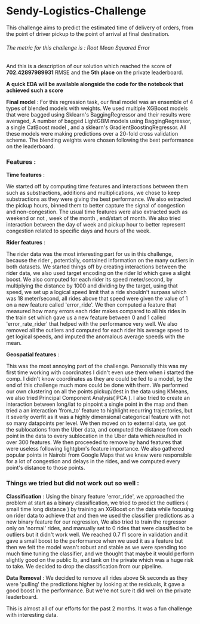# Sendy-Logistics-Challenge

This challenge aims to predict the estimated time of delivery of orders, from the point of driver pickup to the point of arrival at final destination.

###### The metric for this challenge is : Root Mean Squared Error

And this is a description of our solution which reached the score of **702.42897989931** RMSE and the **5th place** on the private leaderboard.

**A quick EDA will be available alongside the code for the notebook that achieved such a score**

**Final model** :
For this regression task, our final model was an ensemble of 4 types of blended models with weights. 
We used multiple XGBoost models that were bagged using Sklearn's BaggingRegressor and their results were averaged, A number of bagged LightGBM models using BaggingRegressor, a single CatBoost model , and a sklearn's GradientBoostingRegressor. All these models were making predictions over a 20-fold cross validation scheme. The blending weights were chosen following the best performance on the leaderboard.

### Features : 

**Time features** :

We started off by computing time features and interactions between them such as substractions, additions and multiplications, we chose to keep substractions as they were giving the best performance. We also extracted the pickup hours, binned them to better capture the signal of congestion and non-congestion. The usual time features were also extracted such as weekend or not , week of the month , end/start of month. We also tried interaction between the day of week and pickup hour to better represent congestion related to specific days and hours of the week.

**Rider features** :

The rider data was the most interesting part for us in this challenge, because the rider , potentially, contained information on the many outliers in both datasets. 
We started things off by creating interactions between the rider data, we also used target encoding on the rider Id which gave a slight boost. We also computed for each rider its speed meter/second, by multiplying the distance by 1000 and dividing by the target, using that speed, we set up a logical speed limit that a ride shouldn't surpass which was 18 meter/second, all rides above that speed were given the value of 1 on a new feature called 'error_ride'. We then computed a feature that measured how many errors each rider makes compared to all his rides in the train set which gave us a new feature between 0 and 1 called 'error_rate_rider' that helped with the performance very well. We also removed all the outliers and computed for each rider his average speed to get logical speeds, and imputed the anomalous average speeds with the mean.

**Geospatial features** :

This was the most annoying part of the challenge. Personally this was my first time working with coordinates I didn't even use them when i started the comp. I didn't know coordinates as they are could be fed to a model, by the end of this challenge much more could be done with them. We performed our own clustering on all the points pickup/dest in the data using KMeans, we also tried Principal Component Analysis( PCA ). I also tried to create an interaction between long/lat to pinpoint a single point in the map and then tried a an interaction 'from_to' feature to highlight recurring trajectories, but it severly overfit as it was a highly dimensional categorical feature with not so many datapoints per level. We then moved on to external data, we got the sublocations from the Uber data, and computed the distance from each point in the data to every sublocation in the Uber data which resulted in over 300 features. We then proceeded to remove by hand features that were useless following lightgbm's feature importance. We also gathered popular points in Nairobi from Google Maps that we knew were responsible for a lot of congestion and delays in the rides, and we computed every point's distance to those points.

### Things we tried but did not work out so well : 

**Classification** :
Using the binary feature 'error_ride', we approached the problem at start as a binary classification, we tried to predict the outliers ( small time long distance ) by training an XGBoost on the data while focusing on rider data to achieve that and then we used the classifier predictions as a new binary feature for our regression, We also tried to train the regressor only on 'normal' rides, and manually set to 0 rides that were classified to be outliers but it didn't work well. We reached 0.7 f1 score in validation and it gave a small boost to the performance when we used it as a feature but then we felt the model wasn't robust and stable as we were spending too much time tuning the classifier, and we thought that maybe it would perform slightly good on the public lb, and tank on the private which was a huge risk to take. We decided to drop the classification from our pipeline.

**Data Removal** : 
We decided to remove all rides above 5k seconds as they were 'pulling' the predictions higher by looking at the residuals, it gave a good boost in the performance. But we're not sure it did well on the private leaderboard.


This is almost all of our efforts for the past 2 months. It was a fun challenge with interesting data.
